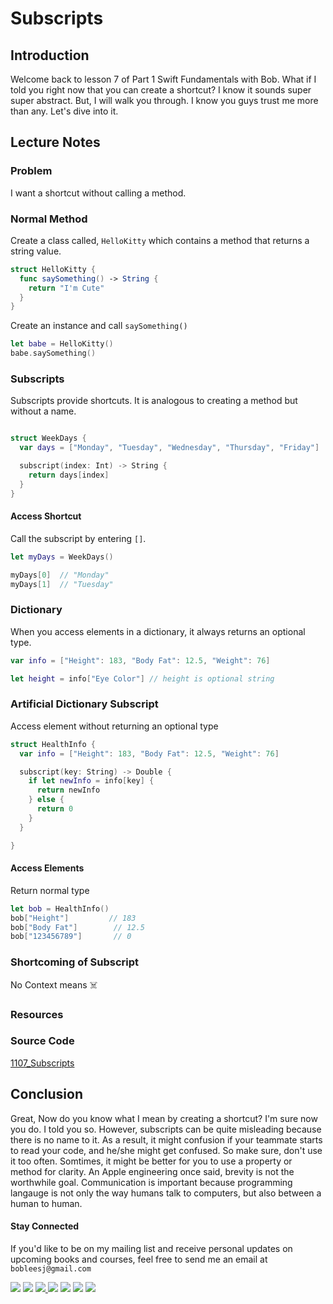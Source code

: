 # Subscripts

## Introduction
Welcome back to lesson 7 of Part 1 Swift Fundamentals with Bob. What if I told you right now that you can create a shortcut? I know it sounds super super abstract. But, I will walk you through. I know you guys trust me more than any. Let's dive into it.


## Lecture Notes
### Problem
I want a shortcut without calling a method.

### Normal Method
Create a class called, `HelloKitty` which contains a method that returns a string value.

```swift
struct HelloKitty {
  func saySomething() -> String {
    return "I'm Cute"
  }
}
```

Create an instance and call `saySomething()`
```swift
let babe = HelloKitty()
babe.saySomething()
```

### Subscripts
Subscripts provide shortcuts. It is analogous to creating a method but without a name.

```swift

struct WeekDays {
  var days = ["Monday", "Tuesday", "Wednesday", "Thursday", "Friday"]

  subscript(index: Int) -> String {
    return days[index]
  }  
}
```

#### Access Shortcut

Call the subscript by entering `[]`.
```swift
let myDays = WeekDays()

myDays[0]  // "Monday"
myDays[1]  // "Tuesday"
```

### Dictionary
When you access elements in a dictionary, it always returns an optional type.

```swift
var info = ["Height": 183, "Body Fat": 12.5, "Weight": 76]

let height = info["Eye Color"] // height is optional string
```

### Artificial Dictionary Subscript
Access element without returning an optional type
```swift
struct HealthInfo {
  var info = ["Height": 183, "Body Fat": 12.5, "Weight": 76]

  subscript(key: String) -> Double {
    if let newInfo = info[key] {
      return newInfo
    } else {
      return 0
    }
  }

}
```
#### Access Elements
Return normal type

```swift
let bob = HealthInfo()
bob["Height"]         // 183
bob["Body Fat"]        // 12.5
bob["123456789"]       // 0
```

### Shortcoming of Subscript
No Context means ☠️

### Resources

### Source Code
[1107_Subscripts](https://www.dropbox.com/sh/hqjvfrlf6ha2kqz/AAANCaEigEMbbckdHgOSPr3da?dl=0)


## Conclusion
Great, Now do you know what I mean by creating a shortcut? I'm sure now you do. I told you so. However, subscripts can be quite misleading because there is no name to it. As a result, it might confusion if your teammate starts to read your code, and he/she might get confused. So make sure, don't use it too often. Somtimes, it might be better for you to use a property or method for clarity. An Apple engineering once said, brevity is not the worthwhile goal. Communication is important because programming langauge is not only the way humans talk to computers, but also between a human to human.

#### Stay Connected
If you'd like to be on my mailing list and receive personal updates on upcoming books and courses, feel free to send me an email at `bobleesj@gmail.com`
<p>
<a href="http://bobthedeveloper.io"><img src="https://img.shields.io/badge/Personal-Website-333333.svg"></a>
<a href="https://facebook.com/bobthedeveloper"><img src="https://img.shields.io/badge/Facebook-Like-3B5998.svg"></a> <a href="https://youtube.com/bobthedeveloper"><img src="https://img.shields.io/badge/YouTube-Subscribe-CE1312.svg"</a> <a href="https://twitter.com/bobleesj"><img src="https://img.shields.io/badge/Twitter-Follow-55ACEE.svg"></a> <a href="https://instagram.com/bobthedev
"><img src="https://img.shields.io/badge/Instagram-Follow-BB2F92.svg"></a> <a href="https://linkedin.com/in/bobleesj"><img src= "https://img.shields.io/badge/LinkedIn-Connect-0077B5.svg"></a>
<a href="https://medium.com/@bobleesj"><img src="https://img.shields.io/badge/Medium-Read-00AB6C.svg"/></a>
</p>
